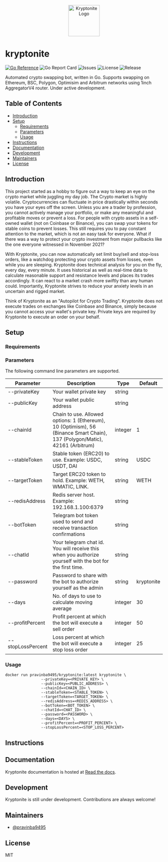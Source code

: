 <p align="center">
  <img width="100" src="https://www.maxpixel.net/static/photo/1x/Growth-Green-Cartoon-Crystal-Green-Cartoon-307264.png" alt="Kryptonite Logo">
  <br/>
  <h1>kryptonite</h1>
</p>

[![Go Reference](https://pkg.go.dev/badge/github.com/pravinba9495/kryptonite.svg)](https://pkg.go.dev/github.com/pravinba9495/kryptonite) ![Go Report Card](https://goreportcard.com/badge/github.com/pravinba9495/kryptonite) ![Issues](https://img.shields.io/github/issues-raw/pravinba9495/kryptonite) ![License](https://img.shields.io/github/license/pravinba9495/kryptonite) ![Release](https://img.shields.io/github/v/release/pravinba9495/kryptonite?include_prereleases)

Automated crypto swapping bot, written in Go. Supports swapping on Ethereum, BSC, Polygon, Optimisim and Arbitrum networks using 1inch AggregatorV4 router. Under active development.

## Table of Contents
- [Introduction](#introduction)
- [Setup](#setup)
  - [Requirements](#requirements)
  - [Parameters](#parameters)
  - [Usage](#usage)
- [Instructions](#instructions)
- [Documentation](#documentation)
- [Development](#development)
- [Maintainers](#maintainers)
- [License](#license)

## Introduction
This project started as a hobby to figure out a way to keep an eye on the crypto market while juggling my day job. The Crypto market is highly volatile. Cryptocurrencies can fluctuate in price drastically within seconds you have your eyes off the screen. Unless you are a trader by profession, you cannot actively manage your portfolio, or make any meaningful and profitable moves or prevent a loss. For people with crypto assets in a self-owned wallet (not on Coinbase or Binance), you can swap your tokens for stable coins to prevent losses. This still requires you to pay constant attention to the market, which is not an easy task for everyone. What if there was a way to protect your crypto investment from major pullbacks like the one everyone witnessed in November 2021?

With Kryptonite, you can now automatically set limit buy/sell and stop-loss orders, like a watchdog protecting your crypto assets from losses, even while you are sleeping. Kryptonite does technical analysis for you on the fly, every day, every minute. It uses historical as well as real-time data to calculate reasonable support and resistance levels and places its trades accordingly. It can react to a market crash more swiftly than any human could. Importantly, Kryptonite strives to reduce your anxiety levels in an uncertain and rigged market.

Think of Kryptonite as an "Autopilot for Crypto Trading". Kryptonite does not execute trades on exchanges like Coinbase and Binance, simply because you cannot access your wallet's private key. Private keys are required by Kryptonite to execute an order on your behalf.

## Setup

### Requirements

### Parameters

The following command line parameters are supported.

<div align="center">

<table>
<thead>
<tr>
<th>Parameter</th>
<th>Description</th>
<th>Type</th>
<th>Default</th>
</tr>
</thead>
<tbody>

<tr>
<td>--privateKey</td>
<td>Your wallet private key</td>
<td>string</td>
<td></td>
</tr>

<tr>
<td>--publicKey</td>
<td>Your wallet public address</td>
<td>string</td>
<td></td>
</tr>

<tr>
<td>--chainId</td>
<td>Chain to use. Allowed options: 1 (Ethereum), 10 (Optimism), 56 (Binance Smart Chain), 137 (Polygon/Matic), 42161 (Arbitrum)</td>
<td>integer</td>
<td>1</td>
</tr>

<tr>
<td>--stableToken</td>
<td>Stable token (ERC20) to use. Example: USDC, USDT, DAI</td>
<td>string</td>
<td>USDC</td>
</tr>

<tr>
<td>--targetToken</td>
<td>Target ERC20 token to hold. Example: WETH, WMATIC, LINK.</td>
<td>string</td>
<td>WETH</td>
</tr>

<tr>
<td>--redisAddress</td>
<td>Redis server host. Example: 192.168.1.100:6379</td>
<td>string</td>
<td></td>
</tr>

<tr>
<td>--botToken</td>
<td>Telegram bot token used to send and receive transaction confirmations</td>
<td>string</td>
<td></td>
</tr>

<tr>
<td>--chatId</td>
<td>Your telegram chat id. You will receive this when you authorize yourself with the bot for the first time.</td>
<td>string</td>
<td></td>
</tr>

<tr>
<td>--password</td>
<td>Password to share with the bot to authorize yourself as the admin</td>
<td>string</td>
<td>kryptonite</td>
</tr>

<tr>
<td>--days</td>
<td>No. of days to use to calculate moving average</td>
<td>integer</td>
<td>30</td>
</tr>

<tr>
<td>--profitPercent</td>
<td>Profit percent at which the bot will execute a sell order</td>
<td>integer</td>
<td>50</td>
</tr>

<tr>
<td>--stopLossPercent</td>
<td>Loss percent at which the bot will execute a stop loss order</td>
<td>integer</td>
<td>25</td>
</tr>

</tbody>
</table>

</div>

### Usage
```shell
docker run pravinba9495/kryptonite:latest kryptonite \
                --privateKey=<PRIVATE_KEY> \
                --publicKey=<PUBLIC_ADDRESS> \
                --chainId=<CHAIN_ID> \
                --stableToken=<STABLE_TOKEN> \
                --targetToken=<TARGET_TOKEN> \
                --redisAddress=<REDIS_ADDRESS> \
                --botToken=<BOT_TOKEN> \
                --chatId=<CHAT_ID> \
                --password=<PASSWORD> \
                --days=<DAYS> \
                --profitPercent=<PROFIT_PERCENT> \
                --stopLossPercent=<STOP_LOSS_PERCENT>
```
## Instructions


## Documentation
Kryptonite documentation is hosted at [Read the docs](https://pkg.go.dev/github.com/pravinba9495/kryptonite).

## Development
Kryptonite is still under development. Contributions are always welcome!

## Maintainers
* [@pravinba9495](https://github.com/pravinba9495)
## License
MIT

